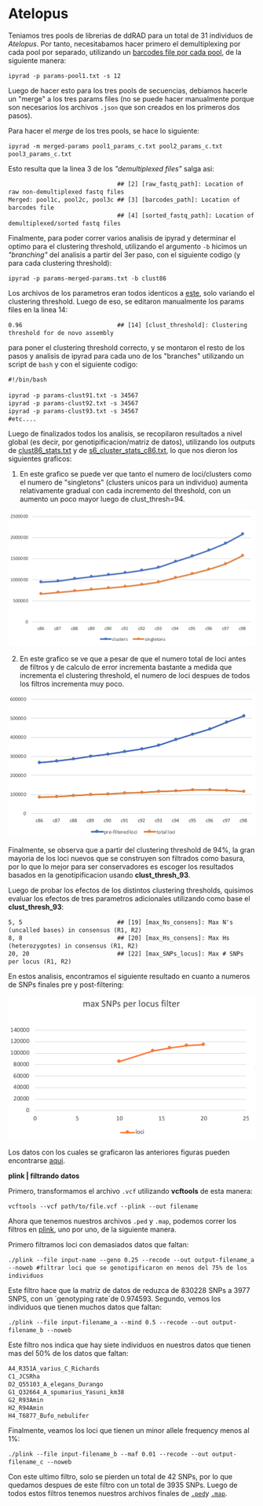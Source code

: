 # Atelopus



Teniamos tres pools de librerias de ddRAD para un total de 31 individuos de *Atelopus*. Por tanto, necesitabamos hacer primero el demultiplexing por cada pool por separado, utilizando un [barcodes file por cada pool](https://github.com/pesalerno/Atelopus/tree/master/barcodes-files), de la siguiente manera: 

	ipyrad -p params-pool1.txt -s 12

Luego de hacer esto para los tres pools de secuencias, debiamos hacerle un "merge" a los tres params files (no se puede hacer manualmente porque son necesarios los archivos `.json` que son creados en los primeros dos pasos). 

Para hacer el *merge* de los tres pools, se hace lo siguiente: 

	ipyrad -m merged-params pool1_params_c.txt pool2_params_c.txt pool3_params_c.txt

Esto resulta que la linea 3 de los *"demultiplexed files"* salga asi: 

	                               ## [2] [raw_fastq_path]: Location of raw non-demultiplexed fastq files
	Merged: pool1c, pool2c, pool3c ## [3] [barcodes_path]: Location of barcodes file
                                   ## [4] [sorted_fastq_path]: Location of demultiplexed/sorted fastq files


Finalmente, para poder correr varios analisis de ipyrad y determinar el optimo para el clustering threshold, utilizando el argumento `-b` hicimos un *"branching"* del analisis a partir del 3er paso, con el siguiente codigo (y para cada clustering threshold):

	ipyrad -p params-merged-params.txt -b clust86

Los archivos de los parametros eran todos identicos a [este](https://github.com/pesalerno/Atelopus/blob/master/params-clust96.txt), solo variando el clustering threshold. Luego de eso, se editaron manualmente los params files en la linea 14:

	0.96                           ## [14] [clust_threshold]: Clustering threshold for de novo assembly

para poner el clustering threshold correcto, y se montaron el resto de los pasos y analisis de ipyrad para cada uno de los "branches" utilizando un script de `bash` y con el siguiente codigo: 

	#!/bin/bash

	ipyrad -p params-clust91.txt -s 34567
	ipyrad -p params-clust92.txt -s 34567
	ipyrad -p params-clust93.txt -s 34567
	#etc....

Luego de finalizados todos los analisis, se recopilaron resultados a nivel global (es decir, por genotipificacion/matriz de datos), utilizando los outputs de [clust86_stats.txt](https://github.com/pesalerno/Atelopus/blob/master/clust86_stats.txt) y de [s6\_cluster\_stats\_c86.txt](https://github.com/pesalerno/Atelopus/blob/master/s6_cluster_stats_c86.txt), lo que nos dieron los siguientes graficos:

1. En este grafico se puede ver que tanto el numero de loci/clusters como el numero de "singletons" (clusters unicos para un individuo) aumenta relativamente gradual con cada incremento del threshold, con un aumento un poco mayor luego de clust_thresh=94. 

![](https://github.com/pesalerno/Atelopus/blob/master/ipyrad-2.png)

2. En este grafico se ve que a pesar de que el numero total de loci antes de filtros y de calculo de error incrementa bastante a medida que incrementa el clustering threshold, el numero de loci despues de todos los filtros incrementa muy poco. 

![](https://github.com/pesalerno/Atelopus/blob/master/ipyrad-1.png)

Finalmente, se observa que a partir del clustering threshold de 94%, la gran mayoria de los loci nuevos que se construyen son filtrados como basura, por lo que lo mejor para ser conservadores es escoger los resultados basados en la genotipificacion usando **clust\_thresh\_93**.

Luego de probar los efectos de los distintos clustering thresholds, quisimos evaluar los efectos de tres parametros adicionales utilizando como base el **clust\_thresh\_93**: 

	5, 5                           ## [19] [max_Ns_consens]: Max N's (uncalled bases) in consensus (R1, R2)
	8, 8                           ## [20] [max_Hs_consens]: Max Hs (heterozygotes) in consensus (R1, R2)
	20, 20                         ## [22] [max_SNPs_locus]: Max # SNPs per locus (R1, R2)

En estos analisis, encontramos el siguiente resultado en cuanto a numeros de SNPs finales pre y post-filtering: 

![imagen-aca](https://github.com/pesalerno/Atelopus/blob/master/figures/max_SNPs_per_locus.png)

Los datos con los cuales se graficaron las anteriores figuras pueden encontrarse [aqui](https://github.com/pesalerno/Atelopus/blob/master/files/Ateolpus-clust-tests.xlsx).

**plink | filtrando datos**

Primero, transformamos el archivo `.vcf` utilizando **vcftools** de esta manera: 

	vcftools --vcf path/to/file.vcf --plink --out filename


Ahora que tenemos nuestros archivos `.ped` y `.map`, podemos correr los filtros en [plink](http://zzz.bwh.harvard.edu/plink/download.shtml#download), uno por uno, de la siguiente manera. 


Primero filtramos loci con demasiados datos que faltan:

    ./plink --file input-name --geno 0.25 --recode --out output-filename_a --noweb #filtrar loci que se genotipificaron en menos del 75% de los individuos


Este filtro hace que la matriz de datos de reduzca de 830228 SNPs a 3977 SNPS, con un ´genotyping rate´de 0.974593. Segundo, vemos los individuos que tienen muchos datos que faltan: 

    ./plink --file input-filename_a --mind 0.5 --recode --out output-filename_b --noweb

Este filtro nos indica que hay siete individuos en nuestros datos que tienen mas del 50% de los datos que faltan: 

	A4_R351A_varius_C_Richards
	C1_JCSRha
	D2_Q55103_A_elegans_Durango
	G1_Q32664_A_spumarius_Yasuni_km38
	G2_R93Amin
	H2_R94Amin
	H4_T6877_Bufo_nebulifer

Finalmente, veamos los loci que tienen un minor allele frequency menos al 1%:

    ./plink --file input-filename_b --maf 0.01 --recode --out output-filename_c --noweb
    
Con este ultimo filtro, solo se pierden un total de 42 SNPs, por lo que quedamos despues de este filtro con un total de 3935 SNPs. Luego de todos estos filtros tenemos nuestros archivos finales de [`.ped`](https://github.com/pesalerno/Atelopus/blob/master/files/Atelopus-06_19_d.ped)y [`.map`](https://github.com/pesalerno/Atelopus/blob/master/files/Atelopus-06_19_d.map).

	